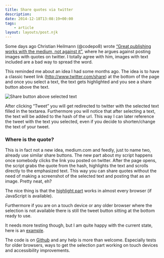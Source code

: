 ```yaml
---
title: Share quotes via twitter
description: 
date: 2014-12-18T13:08:19+00:00
tags:
    - article
layout: layouts/post.njk
---
```


Some days ago Christian Heilmann (@codepo8) wrote [“Great publishing works with the medium, not against it”](https://medium.com/@codepo8/great-publishing-works-with-the-medium-not-against-it-fc7e66bbac88), where he argues against posting images with quotes on twitter. I totally agree with him, images with text included are a bad way to spread the word.

This reminded me about an idea I had some months ago. The idea is to have a classic tweet link (http://www.twitter.com/share) at the bottom of the page and once you select a text, the text gets highlighted and you see a share button above the text.  

![Share button above selected text](https://justmarkup.com/log/wp-content/uploads/2014/12/sharebutton.png)

After clicking “Tweet” you will get redirected to twitter with the selected text filled in the textarea. Furthermore you will notice that after selecting a text, the text will be added to the hash of the url. This way I can later reference the tweet with the text you selected, even if you decide to shorten/change the text of your tweet.

### Where is the quote?

This is in fact not a new idea, medium.com and feedly, just to name two, already use similar share buttons. The new part about my script happens once somebody clicks the link you posted on twitter. After the page opens, the script grabs the quote from the hash, highlights the text and scrolls directly to the emphasized text. This way you can share quotes without the need of making a screenshot of the selected text and posting that as an image. Pretty neat, eh?

The nice thing is that the [highlight part](https://justmarkup.com/texttweet/index.html#If+you+use+an+old+browser+or+JavaScript+is+not+available+the+tweet+button+at+the+bottom+is+still+usable%2E) works in almost every browser (if JavaScript is available).

Furthermore if you are on a touch device or any older browser where the selection is not available there is still the tweet button sitting at the bottom ready to use.

It needs more testing though, but I am quite happy with the current state, here is an [example](https://justmarkup.com/texttweet/index.html).

The code is on [Github](https://github.com/justmarkup/texttweet.js) and any help is more than welcome. Especially tests for older browsers, ways to get the selection part working on touch devices and accessibility improvements.